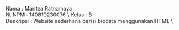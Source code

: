 Nama : Maritza Ratnamaya \
N. NPM : 140810230076 \ 
Kelas : B \
Deskripsi : Website sederhana berisi biodata menggunakan HTML \



